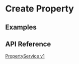 # Create Property

## Examples

## API Reference

[PropertyService v1](../../api-reference.md#propertyservice)
